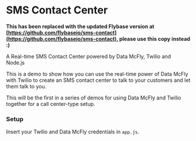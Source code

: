 SMS Contact Center
===================

**This has been replaced with the updated Flybase version at [https://github.com/flybaseio/sms-contact](https://github.com/flybaseio/sms-contact), please use this copy instead :)**

A Real-time SMS Contact Center powered by Data McFly, Twilio and Node.js

This is a demo to show how you can use the real-time power of Data McFly with Twilio to create an SMS contact center 
to talk to your customers and let them talk to you.

This will be the first in a series of demos for using Data McFly and Twilio together for a call center-type setup.

### Setup

Insert your Twilio and Data McFly credentials in `app.js`.
